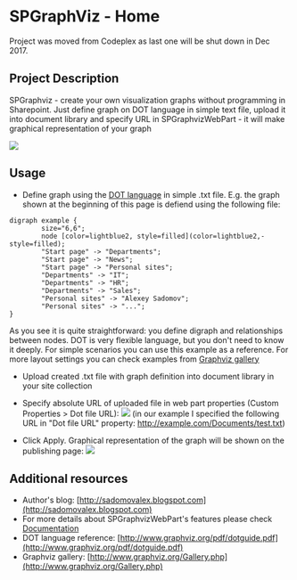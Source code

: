 # SPGraphViz - Home

Project was moved from Codeplex as last one will be shut down in Dec 2017.
## Project Description
SPGraphviz - create your own visualization graphs without programming in Sharepoint. Just define graph on DOT language in simple text file, upload it into document library and specify URL in SPGraphvizWebPart - it will make graphical representation of your graph

![](https://github.com/sadomovalex/spgraphviz/blob/master/docs/Home_graphviz.png)

## Usage
* Define graph using the [DOT language](http://www.graphviz.org/pdf/dotguide.pdf) in simple .txt file. E.g. the graph shown at the beginning of this page is defiend using the following file:
```
digraph example {
        size="6,6";
        node [color=lightblue2, style=filled](color=lightblue2,-style=filled);
        "Start page" -> "Departments";
        "Start page" -> "News";
        "Start page" -> "Personal sites";
        "Departments" -> "IT";
        "Departments" -> "HR";
        "Departments" -> "Sales";
        "Personal sites" -> "Alexey Sadomov";
        "Personal sites" -> "...";
}
```
As you see it is quite straightforward: you define digraph and relationships between nodes. DOT is very flexible language, but you don't need to know it deeply. For simple scenarios you can use this example as a reference. For more layout settings you can check examples from [Graphviz gallery](http://www.graphviz.org/Gallery.php)

* Upload created .txt file with graph definition into document library in your site collection

* Specify absolute URL of uploaded file in web part properties (Custom Properties > Dot file URL):
![](https://github.com/sadomovalex/spgraphviz/blob/master/docs/Home_properties.png)
(in our example I specified the following URL in "Dot file URL" property: http://example.com/Documents/test.txt)

* Click Apply. Graphical representation of the graph will be shown on the publishing page:
![](https://github.com/sadomovalex/spgraphviz/blob/master/docs/Home_webpart.png)

## Additional resources
* Author's blog: [http://sadomovalex.blogspot.com](http://sadomovalex.blogspot.com)
* For more details about SPGraphvizWebPart's features please check [Documentation](https://github.com/sadomovalex/spgraphviz/blob/master/docs/Documentation.md)
* DOT language reference: [http://www.graphviz.org/pdf/dotguide.pdf](http://www.graphviz.org/pdf/dotguide.pdf)
* Graphviz gallery: [http://www.graphviz.org/Gallery.php](http://www.graphviz.org/Gallery.php)
